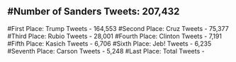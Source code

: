 #Number of Sanders Tweets: 207,432
---
#First Place: Trump Tweets - 164,553
#Second Place: Cruz Tweets - 75,377
#Third Place: Rubio Tweets - 28,001
#Fourth Place: Clinton Tweets - 7,191
#Fifth Place: Kasich Tweets - 6,706
#Sixth Place: Jeb! Tweets - 6,235
#Seventh Place: Carson Tweets - 5,248
#Last Place: Total Tweets -  
